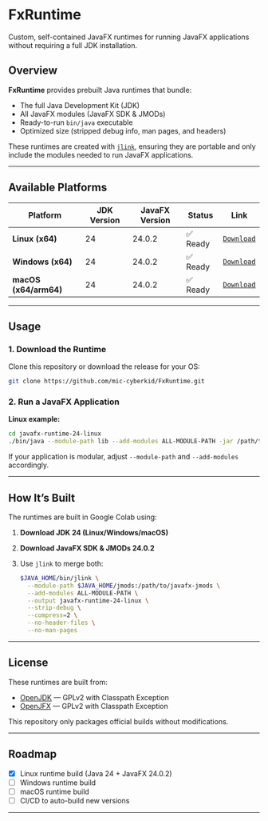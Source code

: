 # FxRuntime

Custom, self-contained JavaFX runtimes for running JavaFX applications without requiring a full JDK installation.

## Overview

**FxRuntime** provides prebuilt Java runtimes that bundle:
- The full Java Development Kit (JDK)
- All JavaFX modules (JavaFX SDK & JMODs)
- Ready-to-run `bin/java` executable
- Optimized size (stripped debug info, man pages, and headers)

These runtimes are created with [`jlink`](https://docs.oracle.com/en/java/javase/21/core/jlink.html), ensuring they are portable and only include the modules needed to run JavaFX applications.

---

## Available Platforms

| Platform | JDK Version | JavaFX Version | Status | Link |
|----------|------------|---------------|--------|-----------|
| **Linux (x64)**   | 24 | 24.0.2 | ✅ Ready | [`Download`](https://drive.google.com/file/d/1QldcFL9CoiUBJBR6DVIlTCrFXLQ_eXA_/view?usp=drivesdk)|
| **Windows (x64)** | 24 | 24.0.2 | ✅ Ready |  [`Download`](https://drive.google.com/file/d/1QujL6qIziD8yXUwzMLpn4OZH0jZ194OA/view?usp=drivesdk)|
| **macOS (x64/arm64)** | 24 | 24.0.2 | ✅ Ready| [`Download`](https://drive.google.com/file/d/1hd4SMOy4MHSkZpcdRR14U_Wr_QNUKlV3/view?usp=drivesdk)|

---

## Usage

### 1. Download the Runtime
Clone this repository or download the release for your OS:
```bash
git clone https://github.com/mic-cyberkid/FxRuntime.git
```


### 2. Run a JavaFX Application

**Linux example:**

```bash
cd javafx-runtime-24-linux
./bin/java --module-path lib --add-modules ALL-MODULE-PATH -jar /path/to/YourJavaFXApp.jar
```

If your application is modular, adjust `--module-path` and `--add-modules` accordingly.

---

## How It’s Built

The runtimes are built in Google Colab using:

1. **Download JDK 24 (Linux/Windows/macOS)**
2. **Download JavaFX SDK & JMODs 24.0.2**
3. Use `jlink` to merge both:

   ```bash
   $JAVA_HOME/bin/jlink \
     --module-path $JAVA_HOME/jmods:/path/to/javafx-jmods \
     --add-modules ALL-MODULE-PATH \
     --output javafx-runtime-24-linux \
     --strip-debug \
     --compress=2 \
     --no-header-files \
     --no-man-pages
   ```

---

## License

These runtimes are built from:

* [OpenJDK](https://jdk.java.net/) — GPLv2 with Classpath Exception
* [OpenJFX](https://openjfx.io/) — GPLv2 with Classpath Exception

This repository only packages official builds without modifications.

---

## Roadmap

* [x] Linux runtime build (Java 24 + JavaFX 24.0.2)
* [ ] Windows runtime build
* [ ] macOS runtime build
* [ ] CI/CD to auto-build new versions

---
